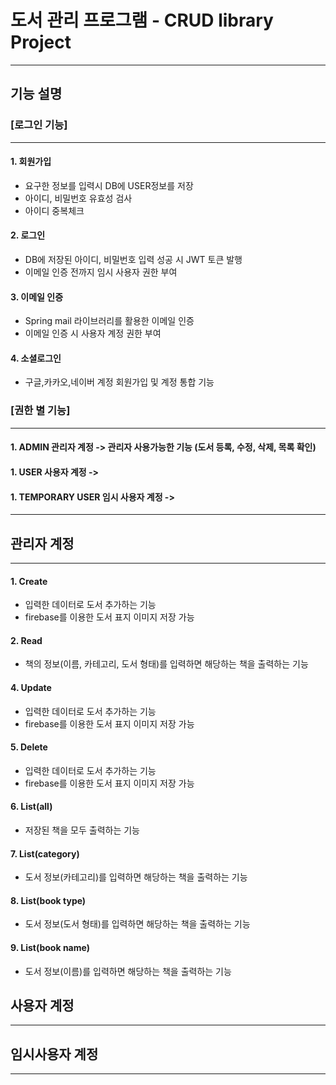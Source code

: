 # 도서 관리 프로그램 - CRUD library Project
------------
## 기능 설명

### [로그인 기능]
------------
#### 1. 회원가입
+ 요구한 정보를 입력시 DB에 USER정보를 저장
+ 아이디, 비밀번호 유효성 검사
+ 아이디 중복체크

#### 2. 로그인
+ DB에 저장된 아이디, 비밀번호 입력 성공 시 JWT 토큰 발행
+ 이메일 인증 전까지 임시 사용자 권한 부여

#### 3. 이메일 인증
+ Spring mail 라이브러리를 활용한 이메일 인증
+ 이메일 인증 시 사용자 계정 권한 부여
  
#### 4. 소셜로그인
+ 구글,카카오,네이버 계정 회원가입 및 계정 통합 기능

### [권한 별 기능]
------------
#### 1. ADMIN 관리자 계정 -> 관리자 사용가능한 기능 (도서 등록, 수정, 삭제, 목록 확인)
#### 1. USER 사용자 계정 -> 
#### 1. TEMPORARY USER 임시 사용자 계정 -> 
------------
## 관리자 계정
------------
#### 1. Create
+ 입력한 데이터로 도서 추가하는 기능
+ firebase를 이용한 도서 표지 이미지 저장 가능
    
#### 2. Read
+ 책의 정보(이름, 카테고리, 도서 형태)를 입력하면 해당하는 책을 출력하는 기능
  
#### 4. Update
+ 입력한 데이터로 도서 추가하는 기능
+ firebase를 이용한 도서 표지 이미지 저장 가능
    
#### 5. Delete
+ 입력한 데이터로 도서 추가하는 기능
+ firebase를 이용한 도서 표지 이미지 저장 가능
    
#### 6. List(all)
+ 저장된 책을 모두 출력하는 기능
  
#### 7. List(category)
+ 도서 정보(카테고리)를 입력하면 해당하는 책을 출력하는 기능

#### 8. List(book type)
+ 도서 정보(도서 형태)를 입력하면 해당하는 책을 출력하는 기능
  
#### 9. List(book name)
+ 도서 정보(이름)를 입력하면 해당하는 책을 출력하는 기능
## 사용자 계정
------------
## 임시사용자 계정
------------
